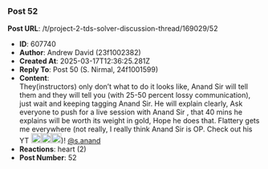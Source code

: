 ### Post 52
**Post URL**: /t/project-2-tds-solver-discussion-thread/169029/52
- **ID**: 607740
- **Author**: Andrew David (23f1002382)
- **Created At**: 2025-03-17T12:36:25.281Z
- **Reply To**: Post 50 (S. Nirmal, 24f1001599)
- **Content**:  
  They(instructors) only don’t what to do it looks like, Anand Sir will tell them and they will tell you (with 25-50 percent lossy communication), just wait and keeping tagging Anand Sir. He will explain clearly, Ask everyone to push for a live session with Anand Sir , that 40 mins he explains will be worth its weight in gold, Hope he does that. Flattery gets me everywhere (not really, I really think Anand Sir is OP. Check out his YT <img src="https://emoji.discourse-cdn.com/google/fire.png?v=14" title=":fire:" class="emoji" alt=":fire:" loading="lazy" width="20" height="20"><img src="https://emoji.discourse-cdn.com/google/fire.png?v=14" title=":fire:" class="emoji" alt=":fire:" loading="lazy" width="20" height="20"><img src="https://emoji.discourse-cdn.com/google/saluting_face.png?v=14" title=":saluting_face:" class="emoji" alt=":saluting_face:" loading="lazy" width="20" height="20">)! <a class="mention" href="/u/s.anand">@s.anand</a>
- **Reactions**: heart (2)
- **Post Number**: 52

